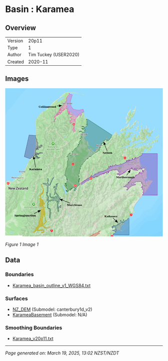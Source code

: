 # Basin : Karamea

## Overview
|         |                     |
|---------|---------------------|
| Version | 20p11           |
| Type    | 1        |
| Author  | Tim Tuckey (USER2020)            |
| Created | 2020-11           |


## Images
![](../images/basins/SI_north.png)

*Figure 1 Image 1*


## Data
### Boundaries
- [Karamea_basin_outline_v1_WGS84.txt](https://github.com/ucgmsim/Velocity-Model/tree/main/Data/USER20_BASINS/Karamea_basin_outline_v1_WGS84.txt)

### Surfaces
- [NZ_DEM](https://github.com/ucgmsim/Velocity-Model/tree/main/Data/DEM/NZ_DEM_HD.in) (Submodel: canterbury1d_v2)
- [KarameaBasement](https://github.com/ucgmsim/Velocity-Model/tree/main/Data/USER20_BASINS/KarameaBasin_WGS84_500m_v12v11v2020.in) (Submodel: N/A)

### Smoothing Boundaries
- [Karamea_v20p11.txt](https://github.com/ucgmsim/Velocity-Model/tree/main/Data/Boundaries/Smoothing/Karamea_v20p11.txt)

---
*Page generated on: March 19, 2025, 13:02 NZST/NZDT*
